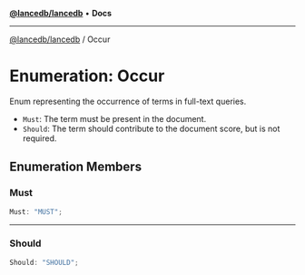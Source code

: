 [**@lancedb/lancedb**](../README.md) • **Docs**

***

[@lancedb/lancedb](../globals.md) / Occur

# Enumeration: Occur

Enum representing the occurrence of terms in full-text queries.

- `Must`: The term must be present in the document.
- `Should`: The term should contribute to the document score, but is not required.

## Enumeration Members

### Must

```ts
Must: "MUST";
```

***

### Should

```ts
Should: "SHOULD";
```
